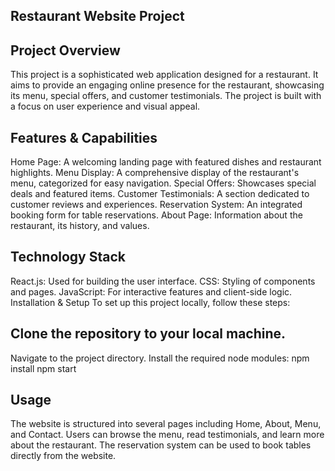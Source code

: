 ## Restaurant Website Project

## Project Overview
This project is a sophisticated web application designed for a restaurant. It aims to provide an engaging online presence for the restaurant, showcasing its menu, special offers, and customer testimonials. The project is built with a focus on user experience and visual appeal.

## Features & Capabilities
Home Page: A welcoming landing page with featured dishes and restaurant highlights.
Menu Display: A comprehensive display of the restaurant's menu, categorized for easy navigation.
Special Offers: Showcases special deals and featured items.
Customer Testimonials: A section dedicated to customer reviews and experiences.
Reservation System: An integrated booking form for table reservations.
About Page: Information about the restaurant, its history, and values.
## Technology Stack
React.js: Used for building the user interface.
CSS: Styling of components and pages.
JavaScript: For interactive features and client-side logic.
Installation & Setup
To set up this project locally, follow these steps:

## Clone the repository to your local machine.
Navigate to the project directory.
Install the required node modules:
npm install
npm start
## Usage
The website is structured into several pages including Home, About, Menu, and Contact.
Users can browse the menu, read testimonials, and learn more about the restaurant.
The reservation system can be used to book tables directly from the website.
